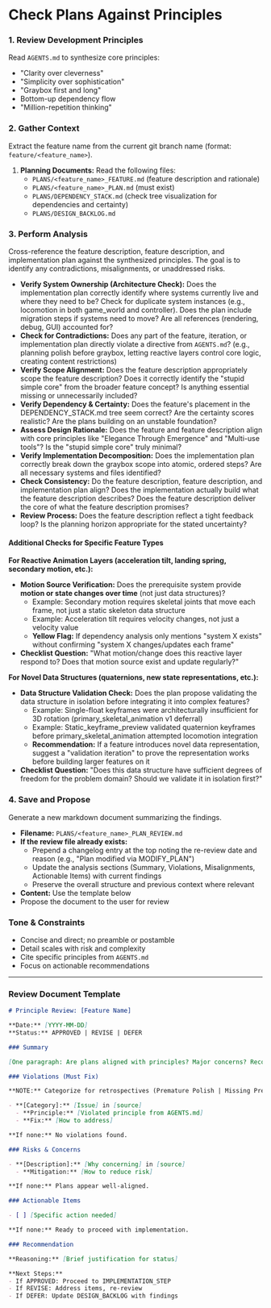 # Check Plans Against Principles

### 1. Review Development Principles

Read `AGENTS.md` to synthesize core principles:
- "Clarity over cleverness"
- "Simplicity over sophistication"
- "Graybox first and long"
- Bottom-up dependency flow
- "Million-repetition thinking"

### 2. Gather Context

Extract the feature name from the current git branch name (format: `feature/<feature_name>`).

1.  **Planning Documents:** Read the following files:
    *   `PLANS/<feature_name>_FEATURE.md` (feature description and rationale)
    *   `PLANS/<feature_name>_PLAN.md` (must exist)
    *   `PLANS/DEPENDENCY_STACK.md` (check tree visualization for dependencies and certainty)
    *   `PLANS/DESIGN_BACKLOG.md`

### 3. Perform Analysis

Cross-reference the feature description, feature description, and implementation plan against the synthesized principles. The goal is to identify any contradictions, misalignments, or unaddressed risks.

-   **Verify System Ownership (Architecture Check):** Does the implementation plan correctly identify where systems currently live and where they need to be? Check for duplicate system instances (e.g., locomotion in both game_world and controller). Does the plan include migration steps if systems need to move? Are all references (rendering, debug, GUI) accounted for?
-   **Check for Contradictions:** Does any part of the feature, iteration, or implementation plan directly violate a directive from `AGENTS.md`? (e.g., planning polish before graybox, letting reactive layers control core logic, creating content restrictions)
-   **Verify Scope Alignment:** Does the feature description appropriately scope the feature description? Does it correctly identify the "stupid simple core" from the broader feature concept? Is anything essential missing or unnecessarily included?
-   **Verify Dependency & Certainty:** Does the feature's placement in the DEPENDENCY_STACK.md tree seem correct? Are the certainty scores realistic? Are the plans building on an unstable foundation?
-   **Assess Design Rationale:** Does the feature and feature description align with core principles like "Elegance Through Emergence" and "Multi-use tools"? Is the "stupid simple core" truly minimal?
-   **Verify Implementation Decomposition:** Does the implementation plan correctly break down the graybox scope into atomic, ordered steps? Are all necessary systems and files identified?
-   **Check Consistency:** Do the feature description, feature description, and implementation plan align? Does the implementation actually build what the feature description describes? Does the feature description deliver the core of what the feature description promises?
-   **Review Process:** Does the feature description reflect a tight feedback loop? Is the planning horizon appropriate for the stated uncertainty?

#### Additional Checks for Specific Feature Types

**For Reactive Animation Layers (acceleration tilt, landing spring, secondary motion, etc.):**
-   **Motion Source Verification:** Does the prerequisite system provide **motion or state changes over time** (not just data structures)?
    -   Example: Secondary motion requires skeletal joints that move each frame, not just a static skeleton data structure
    -   Example: Acceleration tilt requires velocity changes, not just a velocity value
    -   **Yellow Flag:** If dependency analysis only mentions "system X exists" without confirming "system X changes/updates each frame"
-   **Checklist Question:** "What motion/change does this reactive layer respond to? Does that motion source exist and update regularly?"

**For Novel Data Structures (quaternions, new state representations, etc.):**
-   **Data Structure Validation Check:** Does the plan propose validating the data structure in isolation before integrating it into complex features?
    -   Example: Single-float keyframes were architecturally insufficient for 3D rotation (primary_skeletal_animation v1 deferral)
    -   Example: Static_keyframe_preview validated quaternion keyframes before primary_skeletal_animation attempted locomotion integration
    -   **Recommendation:** If a feature introduces novel data representation, suggest a "validation iteration" to prove the representation works before building larger features on it
-   **Checklist Question:** "Does this data structure have sufficient degrees of freedom for the problem domain? Should we validate it in isolation first?"

### 4. Save and Propose

Generate a new markdown document summarizing the findings.

-   **Filename:** `PLANS/<feature_name>_PLAN_REVIEW.md`
-   **If the review file already exists:** 
    -   Prepend a changelog entry at the top noting the re-review date and reason (e.g., "Plan modified via MODIFY_PLAN")
    -   Update the analysis sections (Summary, Violations, Misalignments, Actionable Items) with current findings
    -   Preserve the overall structure and previous context where relevant
-   **Content:** Use the template below
-   Propose the document to the user for review

### Tone & Constraints

-   Concise and direct; no preamble or postamble
-   Detail scales with risk and complexity
-   Cite specific principles from `AGENTS.md`
-   Focus on actionable recommendations

---

### Review Document Template

```markdown
# Principle Review: [Feature Name]

**Date:** [YYYY-MM-DD]
**Status:** APPROVED | REVISE | DEFER

### Summary

[One paragraph: Are plans aligned with principles? Major concerns? Recommendation?]

### Violations (Must Fix)

**NOTE:** Categorize for retrospectives (Premature Polish | Missing Prerequisites | Scope Creep | Reactive Control | System Duplication | Other)

- **[Category]:** [Issue] in [source]
  - **Principle:** [Violated principle from AGENTS.md]
  - **Fix:** [How to address]

**If none:** No violations found.

### Risks & Concerns

- **[Description]:** [Why concerning] in [source]
  - **Mitigation:** [How to reduce risk]

**If none:** Plans appear well-aligned.

### Actionable Items

- [ ] [Specific action needed]

**If none:** Ready to proceed with implementation.

### Recommendation

**Reasoning:** [Brief justification for status]

**Next Steps:**
- If APPROVED: Proceed to IMPLEMENTATION_STEP
- If REVISE: Address items, re-review
- If DEFER: Update DESIGN_BACKLOG with findings
```
